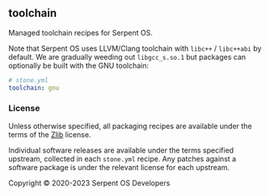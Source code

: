 ## toolchain

Managed toolchain recipes for Serpent OS.

Note that Serpent OS uses LLVM/Clang toolchain with `libc++` / `libc++abi`
by default. We are gradually weeding out `libgcc_s.so.1` but packages can
optionally be built with the GNU toolchain:

```yaml
# stone.yml
toolchain: gnu
```

### License

Unless otherwise specified, all packaging recipes are available under
the terms of the [Zlib](https://spdx.org/licenses/Zlib.html) license.

Individual software releases are available under the terms specified
upstream, collected in each `stone.yml` recipe. Any patches against
a software package is under the relevant license for each upstream.

Copyright © 2020-2023 Serpent OS Developers